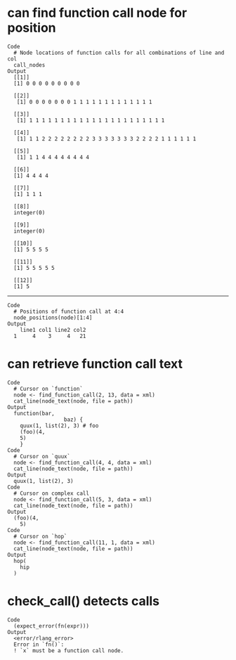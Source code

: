 # can find function call node for position

    Code
      # Node locations of function calls for all combinations of line and col
      call_nodes
    Output
      [[1]]
      [1] 0 0 0 0 0 0 0 0 0
      
      [[2]]
       [1] 0 0 0 0 0 0 0 1 1 1 1 1 1 1 1 1 1 1 1 1
      
      [[3]]
       [1] 1 1 1 1 1 1 1 1 1 1 1 1 1 1 1 1 1 1 1 1 1 1
      
      [[4]]
       [1] 1 1 2 2 2 2 2 2 2 2 3 3 3 3 3 3 3 2 2 2 2 1 1 1 1 1 1
      
      [[5]]
       [1] 1 1 4 4 4 4 4 4 4 4
      
      [[6]]
      [1] 4 4 4 4
      
      [[7]]
      [1] 1 1 1
      
      [[8]]
      integer(0)
      
      [[9]]
      integer(0)
      
      [[10]]
      [1] 5 5 5 5
      
      [[11]]
      [1] 5 5 5 5 5
      
      [[12]]
      [1] 5
      

---

    Code
      # Positions of function call at 4:4
      node_positions(node)[1:4]
    Output
        line1 col1 line2 col2
      1     4    3     4   21

# can retrieve function call text

    Code
      # Cursor on `function`
      node <- find_function_call(2, 13, data = xml)
      cat_line(node_text(node, file = path))
    Output
      function(bar,
                      baz) {
        quux(1, list(2), 3) # foo
        (foo)(4,
        5)
        }
    Code
      # Cursor on `quux`
      node <- find_function_call(4, 4, data = xml)
      cat_line(node_text(node, file = path))
    Output
      quux(1, list(2), 3)
    Code
      # Cursor on complex call
      node <- find_function_call(5, 3, data = xml)
      cat_line(node_text(node, file = path))
    Output
      (foo)(4,
        5)
    Code
      # Cursor on `hop`
      node <- find_function_call(11, 1, data = xml)
      cat_line(node_text(node, file = path))
    Output
      hop(
        hip
      )

# check_call() detects calls

    Code
      (expect_error(fn(expr)))
    Output
      <error/rlang_error>
      Error in `fn()`:
      ! `x` must be a function call node.

